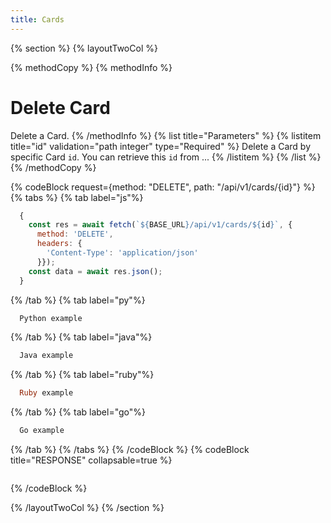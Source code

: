 ```yaml
---
title: Cards
---
```

{% section %}
{% layoutTwoCol %}

{% methodCopy %}
{% methodInfo %}
  # Delete Card
  Delete a Card.
{% /methodInfo %}
{% list title="Parameters" %}
  {% listitem title="id" validation="path integer" type="Required" %}
  Delete a Card by specific Card `id`. You can retrieve this `id` from ...
  {% /listitem %}
{% /list %}
{% /methodCopy %}

{% codeBlock request={method: "DELETE", path: "/api/v1/cards/{id}"} %}
{% tabs %}
  {% tab label="js"%}
  ```js
    {
      const res = await fetch(`${BASE_URL}/api/v1/cards/${id}`, {
        method: 'DELETE',
        headers: {
          'Content-Type': 'application/json'
        }});
      const data = await res.json();
    }
  ```
  {% /tab %}
  {% tab label="py"%}
  ```py
    Python example
  ```
  {% /tab %}
  {% tab label="java"%}
  ```java
    Java example
  ```
  {% /tab %}
  {% tab label="ruby"%}
  ```ruby
    Ruby example
  ```
  {% /tab %}
  {% tab label="go"%}
  ```go
    Go example
  ```
  {% /tab %}
{% /tabs %}
{% /codeBlock %}
{% codeBlock title="RESPONSE" collapsable=true %}
  ```json
  ```
{% /codeBlock %}

{% /layoutTwoCol %}
{% /section %}
